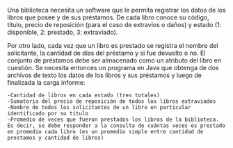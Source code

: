 Una biblioteca necesita un software que le permita registrar los datos de los libros que posee y de sus préstamos. De cada libro conoce su código, título, precio de reposición (para el caso de extravíos o daños) y estado (1: disponible, 2: prestado, 3: extraviado).

Por otro lado, cada vez que un libro es prestado se registra el nombre del solicitante, la cantidad de días del préstamo y si fue devuelto o no. El conjunto de préstamos debe ser almacenado como un atributo del libro en cuestión.
Se necesita entonces un programa en Java que obtenga de dos archivos de texto los datos de los libros y sus préstamos y luego de finalizada la carga informe:

    -Cantidad de libros en cada estado (tres totales)
    -Sumatoria del precio de reposición de todos los libros extraviados
    -Nombre de todos los solicitantes de un libro en particular identificado por su título
    -Promedio de veces que fueron prestados los libros de la biblioteca. Es decir, se debe responder a la consulta de cuántas veces es prestado en promedio cada libro (es un promedio simple entre cantidad de prestamos y cantidad de libros)

